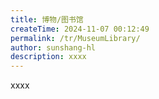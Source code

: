 ```yaml
---
title: 博物/图书馆
createTime: 2024-11-07 00:12:49
permalink: /tr/MuseumLibrary/
author: sunshang-hl
description: xxxx
---
```


xxxx